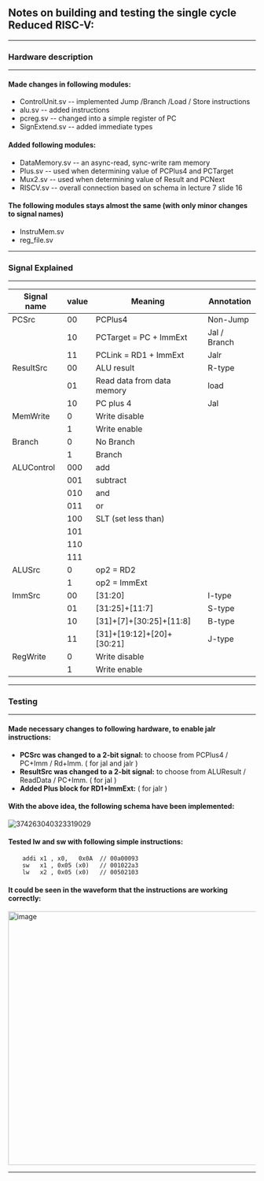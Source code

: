 ## **Notes on building and testing the single cycle Reduced RISC-V:**

---

### **Hardware description**

---

#### Made changes in following modules: 
- ControlUnit.sv -- implemented Jump /Branch /Load / Store instructions
- alu.sv -- added instructions
- pcreg.sv -- changed into a simple register of PC
- SignExtend.sv -- added immediate types

#### Added following modules: 
- DataMemory.sv -- an async-read, sync-write ram memory
- Plus.sv -- used when determining value of PCPlus4 and PCTarget
- Mux2.sv -- used when determining value of Result and PCNext
- RISCV.sv -- overall connection based on schema in lecture 7 slide 16

#### The following modules stays almost the same (with only minor changes to signal names)
- InstruMem.sv 
- reg_file.sv

---

### **Signal Explained**

---
| Signal name   | value  |           Meaning             |     Annotation     |
| ------------- | ------ | ----------------------------- | ------------------ |
| PCSrc         |   00   |  PCPlus4                      |   Non-Jump
|               |   10   |  PCTarget = PC + ImmExt       |   Jal / Branch  
|               |   11   |  PCLink = RD1 + ImmExt        |   Jalr
| ResultSrc     |   00   |  ALU result                   |   R-type
|               |   01   |  Read data from data memory   |   load 
|               |   10   |  PC plus 4                    |   Jal
| MemWrite      |   0    |  Write disable
|               |   1    |  Write enable
| Branch        |   0    |  No Branch
|               |   1    |  Branch  
| ALUControl    |  000   |  add
|               |  001   |  subtract
|               |  010   |  and
|               |  011   |  or  
|               |  100   |  SLT (set less than)
|               |  101   |
|               |  110   |
|               |  111   |
| ALUSrc        |   0    |  op2 = RD2
|               |   1    |  op2 = ImmExt
| ImmSrc        |  00    |  [31:20]                     |  I-type
|               |  01    |  [31:25]+[11:7]              |  S-type
|               |  10    |  [31]+[7]+[30:25]+[11:8]     |  B-type
|               |  11    |  [31]+[19:12]+[20]+[30:21]   |  J-type
| RegWrite      |   0    |  Write disable
|               |   1    |  Write enable   

---

### **Testing**

---

#### Made necessary changes to following hardware, to enable jalr instructions: 
- **PCSrc was changed to a 2-bit signal:** to choose from PCPlus4 / PC+Imm / Rd+Imm. ( for jal and jalr )
- **ResultSrc was changed to a 2-bit signal:** to choose from ALUResult / ReadData / PC+Imm. ( for jal )
- **Added Plus block for RD1+ImmExt:** ( for jalr )

#### With the above idea, the following schema have been implemented: 

![374263040323319029](https://user-images.githubusercontent.com/87839533/206577722-5364691f-0d6a-4b2b-b74a-627e73091c27.jpg)

#### Tested lw and sw with following simple instructions: 
```
    addi x1 , x0,   0x0A  // 00a00093
    sw   x1 , 0x05 (x0)   // 001022a3
    lw   x2 , 0x05 (x0)   // 00502103
```
#### It could be seen in the waveform that the instructions are working correctly: 

<img width="515" alt="image" src="https://user-images.githubusercontent.com/87839533/206577756-c9479411-3ad7-4d1e-8eca-d1276d0b5a6d.png">

---
